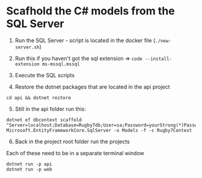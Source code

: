 # Scafhold the C# models from the SQL Server

1. Run the SQL Server - script is located in the docker file (`./new-server.sh`)

2. Run this if you haven't got the sql extension => `code --install-extension ms-mssql.mssql`

3. Execute the SQL scripts

4. Restore the dotnet packages that are located in the api project

```
cd api && dotnet restore
```

5. Still in the api folder run this:

```
dotnet ef dbcontext scaffold "Server=localhost;Database=Rugby7db;User=sa;Password=yourStrong(*)Password" Microsoft.EntityFrameworkCore.SqlServer -o Models -f -c Rugby7Context 
```

6. Back in the project root folder run the projects

Each of these need to be in a separate terminal window

```
dotnet run -p api
dotnet run -p web
```